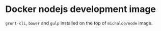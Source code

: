 # Docker nodejs development image

`grunt-cli`, `bower` and `gulp` installed on the top of `michaloo/node` image.
